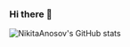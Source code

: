 ### Hi there 👋
![NikitaAnosov's GitHub stats](https://github-readme-stats.vercel.app/api?username=anuraghazra&show_icons=true&theme=radical)

<!--
**NikitaAnosov/NikitaAnosov** is a ✨ _special_ ✨ repository because its `README.md` (this file) appears on your GitHub profile.



Here are some ideas to get you started:

- 🔭 I’m currently working on ...
- 🌱 I’m currently learning ...
- 👯 I’m looking to collaborate on ...
- 🤔 I’m looking for help with ...
- 💬 Ask me about ...
- 📫 How to reach me: ...
- 😄 Pronouns: ...
- ⚡ Fun fact: ...
-->
